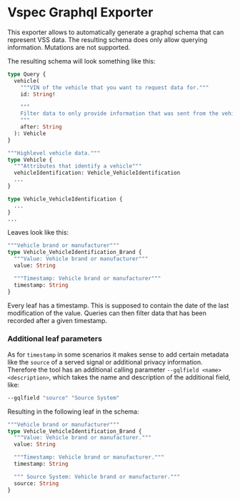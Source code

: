 # Vspec Graphql Exporter

This exporter allows to automatically generate a graphql schema that can represent VSS data.
The resulting schema does only allow querying information. Mutations are not supported.

The resulting schema will look something like this:

```graphql
type Query {
  vehicle(
    """VIN of the vehicle that you want to request data for."""
    id: String!

    """
    Filter data to only provide information that was sent from the vehicle after that timestamp.
    """
    after: String
  ): Vehicle
}

"""Highlevel vehicle data."""
type Vehicle {
  """Attributes that identify a vehicle"""
  vehicleIdentification: Vehicle_VehicleIdentification
  ...
}

type Vehicle_VehicleIdentification {
  ...
}
...
```

Leaves look like this:
```graphql
"""Vehicle brand or manufacturer"""
type Vehicle_VehicleIdentification_Brand {
  """Value: Vehicle brand or manufacturer"""
  value: String

  """Timestamp: Vehicle brand or manufacturer"""
  timestamp: String
}
```

Every leaf has a timestamp. This is supposed to contain the date of the last modification of the value.
Queries can then filter data that has been recorded after a given timestamp.

### Additional leaf parameters

As for `timestamp` in some scenarios it makes sense to add certain metadata like the `source` of a
served signal or additional privacy information. Therefore the tool has an additional calling parameter
`--gqlfield <name> <description>`, which takes the name and description of the additional field, like:

```bash
--gqlfield "source" "Source System"
```

Resulting in the following leaf in the schema:

```graphql
"""Vehicle brand or manufacturer"""
type Vehicle_VehicleIdentification_Brand {
  """Value: Vehicle brand or manufacturer."""
  value: String

  """Timestamp: Vehicle brand or manufacturer."""
  timestamp: String

  """ Source System: Vehicle brand or manufacturer."""
  source: String
}
```
